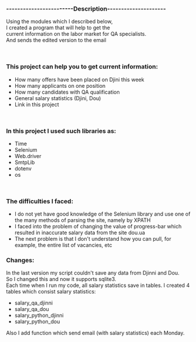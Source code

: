 <h3>------------------------Description---------------------</h3>
<p>Using the modules which I described below,<br>
I created a program that will help to get the<br>
current information on the labor market for QA specialists.<br>
And sends the edited version to the email</p>
<br>


<h3>This project can help you to get current information:</h3>
<ul>
    <li>How many offers have been placed on Djini this week</li>
    <li>How many applicants on one position</li> 
    <li>How many candidates with QA qualification</li>
    <li>General salary statistics (Djini, Dou)</li>
    <li>Link in this project</li> 
</ul>

<br>
<h3>In this project I used such libraries as:</h3>
<ul>
    <li>Time</li> 
    <li>Selenium</li>
    <li>Web.driver</li>
    <li>SmtpLib</li>
    <li>dotenv</li>
    <li>os</li>
</ul>
<br>

<h3>The difficulties I faced:</h3>
<ul>
<li>I do not yet have good knowledge of the Selenium library and 
use one of the many methods of parsing the site, namely by XPATH</li>

<li>I faced into the problem of changing the value of progress-bar
which resulted in inaccurate salary data from the site dou.ua</li>

<li>The next problem is that I don't understand how you can pull,
for example, the entire list of vacancies, etc</li>
</ul>



<h3>Changes:</h3>
In the last version my script couldn't save any data from Djinni and Dou.<br>
So I changed this and now it supports sqlite3.<br> Each time when I run my code, all salary statistics
save in tables. I created 4 tables which consist salary statistics:
<ul>

<li>salary_qa_djinni</li>
<li>salary_qa_dou</li>
<li>salary_python_djinni</li>
<li>salary_python_dou</li>

</ul>
Also I add function which send email (with salary statistics) each Monday.



